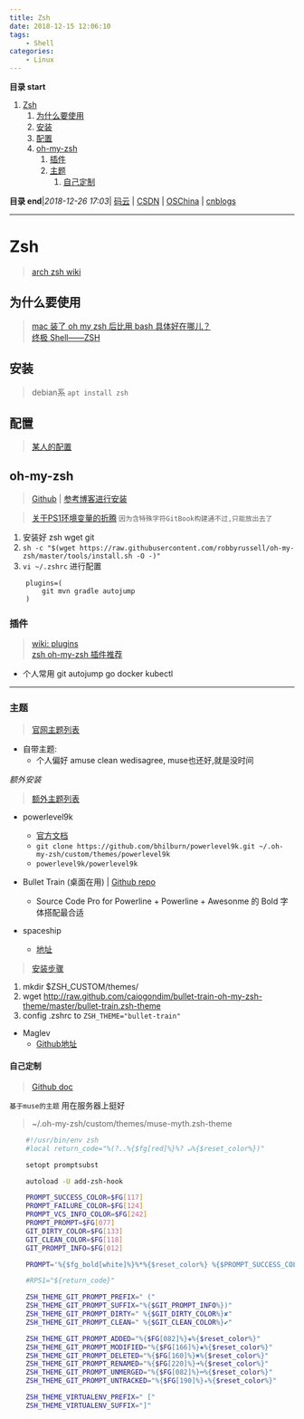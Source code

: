 ```yaml
---
title: Zsh
date: 2018-12-15 12:06:10
tags: 
    - Shell
categories: 
    - Linux
---
```


**目录 start**
 
1. [Zsh](#zsh)
    1. [为什么要使用](#为什么要使用)
    1. [安装](#安装)
    1. [配置](#配置)
    1. [oh-my-zsh](#oh-my-zsh)
        1. [插件](#插件)
        1. [主题](#主题)
            1. [自己定制](#自己定制)

**目录 end**|_2018-12-26 17:03_| [码云](https://gitee.com/gin9) | [CSDN](http://blog.csdn.net/kcp606) | [OSChina](https://my.oschina.net/kcp1104) | [cnblogs](http://www.cnblogs.com/kuangcp)
****************************************
# Zsh
> [arch zsh wiki](https://wiki.archlinux.org/index.php/Zsh)

## 为什么要使用
> [mac 装了 oh my zsh 后比用 bash 具体好在哪儿？](https://www.zhihu.com/question/29977255)  
> [终极 Shell——ZSH](https://zhuanlan.zhihu.com/mactalk/19556676)

## 安装
> debian系 `apt install zsh`  

## 配置
> [某人的配置](https://github.com/lilydjwg/dotzsh)

## oh-my-zsh
> [Github](https://github.com/robbyrussell/oh-my-zsh) | [参考博客进行安装](https://segmentfault.com/a/1190000004695131)

> [关于PS1环境变量的折腾](https://gitee.com/kcp1104/codes/gca14wtqvm67l9j5r0deb56#Zsh.md) `因为含特殊字符GitBook构建通不过,只能放出去了`

1. 安装好 zsh wget git
2. `sh -c "$(wget https://raw.githubusercontent.com/robbyrussell/oh-my-zsh/master/tools/install.sh -O -)"`
3. `vi ~/.zshrc` 进行配置

```
    plugins=(
        git mvn gradle autojump
    )
```

### 插件
> [wiki: plugins](https://github.com/robbyrussell/oh-my-zsh/wiki/Plugins)  
> [zsh oh-my-zsh 插件推荐 ](https://hufangyun.com/2017/zsh-plugin/)

- 个人常用 git autojump go docker kubectl 

**********************

### 主题
> [官网主题列表](https://github.com/robbyrussell/oh-my-zsh/wiki/Themes) 
- 自带主题:
    - 个人偏好 amuse clean wedisagree, muse也还好,就是没时间

_额外安装_
> [额外主题列表](https://github.com/robbyrussell/oh-my-zsh/wiki/External-themes)

- powerlevel9k
    - [官方文档](https://github.com/bhilburn/powerlevel9k/wiki/Install-Instructions#option-2-install-for-oh-my-zsh)
    - `git clone https://github.com/bhilburn/powerlevel9k.git ~/.oh-my-zsh/custom/themes/powerlevel9k`
    - `powerlevel9k/powerlevel9k`

- Bullet Train (桌面在用) | [Github repo](https://github.com/caiogondim/bullet-train.zsh)
    - Source Code Pro for Powerline + Powerline + Awesonme 的 Bold 字体搭配最合适

- spaceship
    - [地址](https://www.ctolib.com/denysdovhan-spaceship-zsh-theme.html)

> [安装步骤](https://github.com/caiogondim/bullet-train.zsh#for-oh-my-zsh-users)
1. mkdir $ZSH_CUSTOM/themes/
2. wget http://raw.github.com/caiogondim/bullet-train-oh-my-zsh-theme/master/bullet-train.zsh-theme
3. config .zshrc to `ZSH_THEME="bullet-train" `

- Maglev
    - [Github地址](https://github.com/caiogondim/maglev)

#### 自己定制
> [Github doc](https://github.com/robbyrussell/oh-my-zsh/wiki/Customization)

`基于muse的主题` 用在服务器上挺好
> ~/.oh-my-zsh/custom/themes/muse-myth.zsh-theme  

```sh
    #!/usr/bin/env zsh
    #local return_code="%(?..%{$fg[red]%}%? ↵%{$reset_color%})"

    setopt promptsubst

    autoload -U add-zsh-hook

    PROMPT_SUCCESS_COLOR=$FG[117]
    PROMPT_FAILURE_COLOR=$FG[124]
    PROMPT_VCS_INFO_COLOR=$FG[242]
    PROMPT_PROMPT=$FG[077]
    GIT_DIRTY_COLOR=$FG[133]
    GIT_CLEAN_COLOR=$FG[118]
    GIT_PROMPT_INFO=$FG[012]

    PROMPT='%{$fg_bold[white]%}%*%{$reset_color%} %{$PROMPT_SUCCESS_COLOR%}%~%{$reset_color%}%{$GIT_PROMPT_INFO%}$(git_prompt_info)$(virtualenv_prompt_info)%{$GIT_DIRTY_COLOR%}$(git_prompt_status) %{$reset_color%}%{$PROMPT_PROMPT%}ᐅ%{$reset_color%} '

    #RPS1="${return_code}"

    ZSH_THEME_GIT_PROMPT_PREFIX=" ("
    ZSH_THEME_GIT_PROMPT_SUFFIX="%{$GIT_PROMPT_INFO%})"
    ZSH_THEME_GIT_PROMPT_DIRTY=" %{$GIT_DIRTY_COLOR%}✘"
    ZSH_THEME_GIT_PROMPT_CLEAN=" %{$GIT_CLEAN_COLOR%}✔"

    ZSH_THEME_GIT_PROMPT_ADDED="%{$FG[082]%}✚%{$reset_color%}"
    ZSH_THEME_GIT_PROMPT_MODIFIED="%{$FG[166]%}✹%{$reset_color%}"
    ZSH_THEME_GIT_PROMPT_DELETED="%{$FG[160]%}✖%{$reset_color%}"
    ZSH_THEME_GIT_PROMPT_RENAMED="%{$FG[220]%}➜%{$reset_color%}"
    ZSH_THEME_GIT_PROMPT_UNMERGED="%{$FG[082]%}═%{$reset_color%}"
    ZSH_THEME_GIT_PROMPT_UNTRACKED="%{$FG[190]%}✭%{$reset_color%}"

    ZSH_THEME_VIRTUALENV_PREFIX=" ["
    ZSH_THEME_VIRTUALENV_SUFFIX="]"
```
